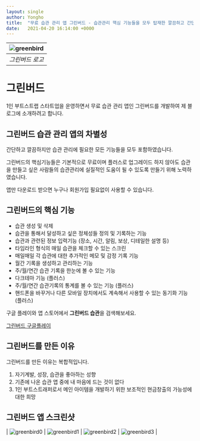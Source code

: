 ```yaml
---
layout: single
author: Yongho
title:  "무료 습관 관리 앱 그린버드 - 습관관리 핵심 기능들을 모두 탑재한 깔끔하고 간단한 앱"
date:   2021-04-20 16:14:00 +0000
---
```



| ![greenbird](https://play-lh.googleusercontent.com/OO9MK6Y_QHQW_od5eTQUFNzdQWav8Bl-aI3TnEZ0tRdmPTnRbDkXb3pFG9tbqpFmbMpX=s360-rw) | 
| :--: |
| *그린버드 로고* |


# 그린버드

1인 부트스트랩 스타트업을 운영하면서 무료 습관 관리 앱인 그린버드를 개발하여 제 블로그에 소개하려고 합니다. 

## 그린버드 습관 관리 앱의 차별성

간단하고 깔끔하지만 습관 관리에 필요한 모든 기능들을 모두 포함하였습니다.

그린버드의 핵심기능들은 기본적으로 무료이며 플러스로 업그레이드 하지 않아도 습관을 만들고 싶은 사람들의 습관관리에 실질적인 도움이 될 수 있도록 만들기 위해 노력하였습니다. 

앱만 다운로드 받으면 누구나 회원가입 필요없이 사용할 수 있습니다.

## 그린버드의 핵심 기능

- 습관 생성 및 삭제
- 습관을 통해서 달성하고 싶은 정체성들 정의 및 기록하는 기능
- 습관과 관련된 정보 입력기능 (장소, 시간, 알림, 보상, 디테일한 설명 등)
- 타임라인 형식의 매일 습관을 체크할 수 있는 스크린
- 매일매일 각 습관에 대한 추가적인 메모 및 감정 기록 기능
- 월간 기록을 생성하고 관리하는 기능
- 주/월/연간 습관 기록을 한눈에 볼 수 있는 기능
- 다크테마 기능 (플러스)
- 주/월/연간 습관기록의 통계를 볼 수 있는 기능 (플러스)
- 핸드폰을 바꾸거나 다른 모바일 장치에서도 계속해서 사용할 수 있는 동기화 기능 (플러스)

구글 플레이와 앱 스토어에서 **그린버드 습관**을 검색해보세요.

[그린버드 구글플레이](https://play.google.com/store/apps/details?id=com.sssonly.greenbird)

## 그린버드를 만든 이유
그린버드를 만든 이유는 복합적입니다.
1. 자기계발, 성장, 습관을 좋아하는 성향
2. 기존에 나온 습관 앱 중에 내 마음에 드는 것이 없다
3. 1인 부트스트래퍼로서 메인 아이템을 개발하기 위한 보조적인 현금창출의 가능성에 대한 희망

## 그린버드 앱 스크린샷

| ![greenbird0](https://play-lh.googleusercontent.com/cry7H0U13KiWd9QVhzLybCgYE2ml34d9UYllg1PI1-aJIjQn4hz5hc-hKkl0rpHnL4M=w2628-h1788-rw) | ![greenbird1](https://play-lh.googleusercontent.com/K7pdFPqHn4M2mWcjantnCQth2VRuDiA8eQHMq1ZQ5woKCbdhzWM-Xe8pZNVoRfzR-ZmO=w2628-h1788-rw) | ![greenbird2](https://play-lh.googleusercontent.com/nmW0lcfCvMZkivHNaYX5bzjhI755ju6OxJUyrjDakDGS65uim_LSeNyYZuL_Um0p6w=w2628-h1788-rw) | ![greenbird3](https://play-lh.googleusercontent.com/03SgbMDak4DYaRdy2ZdyMvyc6_owpk2uOClHYd4zpi_5cP5pPKfG96GG1WGgAGI_mtw=w2628-h1788-rw) |
